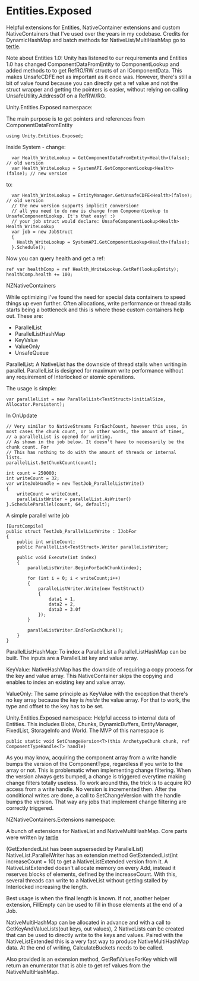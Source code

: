 # Entities.Exposed
Helpful extensions for Entities, NativeContainer extensions and custom NativeContainers that I've used over the years in my codebase.
Credits for DynamicHashMap and batch methods for NativeList/MultiHashMap go to [tertle](https://forum.unity.com/members/tertle.33474/).

Note about Entities 1.0:
Unity has listened to our requirements and Entities 1.0 has changed ComponentDataFromEntity to ComponentLookup and added methods to to get RefRO/RW structs of an IComponentData.
This makes UnsafeCDFE not as important as it once was. However, there's still a bit of value found because you
can directly get a ref value and not the struct wrapper and getting the pointers is easier, without relying on calling
UnsafeUtility.AddressOf on a RefRW/RO. 

Unity.Entities.Exposed namespace:

The main purpose is to get pointers and references from ComponentDataFromEntity

```
using Unity.Entities.Exposed;
```

Inside System - change:
```
  var Health_WriteLookup = GetComponentDataFromEntity<Health>(false); // old version
  var Health_WriteLookup = SystemAPI.GetComponentLookup<Health>(false); // new version
```
to:
```
  var Health_WriteLookup = EntityManager.GetUnsafeCDFE<Health>(false); // old version
  // the new version supports implicit conversion!
  // all you need to do now is change from ComponentLookup to UnsafeComponentLookup. It's that easy! :)
  // your job struct would declare: UnsafeComponentLookup<Health> Health_WriteLookup
  var job = new JobStruct
  {
    Health_WriteLookup = SystemAPI.GetComponentLookup<Health>(false);
  }.Schedule();
```
  
Now you can query health and get a ref:
```
ref var healthComp = ref Health_WriteLookup.GetRef(lookupEntity);
healthComp.health += 100;
```

NZNativeContainers

While optimizing I've found the need for special data containers to speed things up even further.
Often allocations, write performance or thread stalls starts being a bottleneck and this is where those custom containers help out.
These are:
- ParallelList
- ParallelListHashMap
- KeyValue
- ValueOnly
- UnsafeQueue

ParallelList:
A NativeList has the downside of thread stalls when writing in parallel. ParallelList is designed for maximum write performance without any requirement of Interlocked or atomic operations.

The usage is simple:
```
var parallelList = new ParallelList<TestStruct>(initialSize, Allocator.Persistent);
```
In OnUpdate
```
// Very similar to NativeStreams ForEachCount, however this uses, in most cases the chunk count, or in other words, the amount of times, 
// a parallelList is opened for writing. 
// As shown in the job below. It doesn't have to necessarily be the chunk count. For 
// This has nothing to do with the amount of threads or internal lists.
parallelList.SetChunkCount(count); 
```

```
int count = 250000;
int writeCount = 32;
var writeJobHandle = new TestJob_ParallelListWrite()
{
	writeCount = writeCount,
	paralleListWriter = parallelList.AsWriter()
}.ScheduleParallel(count, 64, default);
```

A simple parallel write job
```
[BurstCompile]
public struct TestJob_ParallelListWrite : IJobFor
{
	public int writeCount;
	public ParallelList<TestStruct>.Writer paralleListWriter;
	
	public void Execute(int index)
	{
		paralleListWriter.BeginForEachChunk(index);

		for (int i = 0; i < writeCount;i++)
		{
			paralleListWriter.Write(new TestStruct()
			{
				data1 = 1,
				data2 = 2,
				data3 = 3.0f
			});
		}
		
		paralleListWriter.EndForEachChunk();
	}
}
```

ParallelListHashMap:
To index a ParallelList a ParallelListHashMap can be built.
The inputs are a ParallelList key and value array.

KeyValue:
NativeHashMap has the downside of requiring a copy process for the key and value array.
This NativeContainer skips the copying and enables to index an existing key and value array.

ValueOnly:
The same principle as KeyValue with the exception that there's no key array because the key is *inside* the value array.
For that to work, the type and offset to the key has to be set.

Unity.Entities.Exposed namespace:
Helpful access to internal data of Entities.
This includes Blobs, Chunks, DynamicBuffers, EntityManager, FixedList, StorageInfo and World.
The MVP of this namespace is 
```
public static void SetChangeVersion<T>(this ArchetypeChunk chunk, ref ComponentTypeHandle<T> handle)
```
As you may know, acquiring the component array from a write handle bumps the version of the ComponentType, regardless if you write
to the array or not. This is problematic when implementing change filtering. When the version always gets bumped, a change is triggered everytime
making change filters totally useless.
To work around this, the trick is to acquire RO access from a write handle. No version is incremented then. After the conditional writes are done,
a call to SetChangeVersion with the handle bumps the version. That way any jobs that implement change filtering are correctly triggered.

NZNativeContainers.Extensions namespace:

A bunch of extensions for NativeList and NativeMultiHashMap.
Core parts were written by [tertle](https://forum.unity.com/members/tertle.33474/)

(GetExtendedList has been supserseded by ParallelList)
NativeList.ParallelWriter has an extension method GetExtendedList(int increaseCount = 10) to get a NativeListExtended version from it.
A NativeListExtended doesn't allocate memory on every Add, instead it reserves blocks of elements, defined by the increaseCount.
With this, several threads can write to a NativeList without getting stalled by Interlocked increasing the length.

Best usage is when the final length is known. If not, another helper extension, FillEmpty can be used to fill in those elements at the end of a Job.

NativeMultiHashMap can be allocated in advance and with a call to GetKeyAndValueLists(out keys, out values), 2 NativeLists can be created that 
can be used to directly write to the keys and values.
Paired with the NativeListExtended this is a very fast way to produce NativeMultiHashMap data.
At the end of writing, CalculateBuckets needs to be called.

Also provided is an extension method, GetRefValuesForKey which will return an enumerator that is able to get ref values from the NativeMultiHashMap.